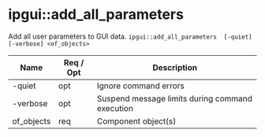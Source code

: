 # ipgui::add_all_parameters
Add all user parameters to GUI data.
`ipgui::add_all_parameters  [-quiet] [-verbose] <of_objects>`

| Name       | Req / Opt | Description                                 |
|------------|-------|-------------------------------------------------|
| -quiet     |  opt  | Ignore command errors                           |
| -verbose   |  opt  | Suspend message limits during command execution |
| of_objects |  req  | Component object(s)                             |

